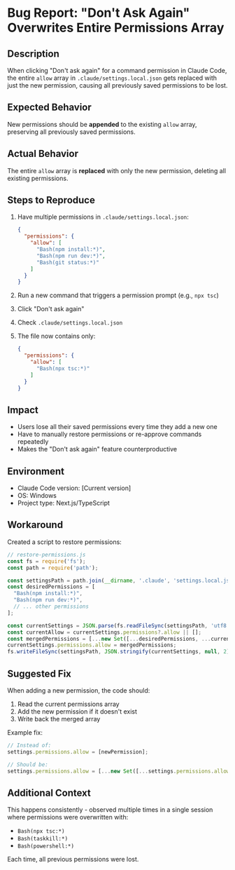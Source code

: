 # Bug Report: "Don't Ask Again" Overwrites Entire Permissions Array

## Description
When clicking "Don't ask again" for a command permission in Claude Code, the entire `allow` array in `.claude/settings.local.json` gets replaced with just the new permission, causing all previously saved permissions to be lost.

## Expected Behavior
New permissions should be **appended** to the existing `allow` array, preserving all previously saved permissions.

## Actual Behavior
The entire `allow` array is **replaced** with only the new permission, deleting all existing permissions.

## Steps to Reproduce
1. Have multiple permissions in `.claude/settings.local.json`:
   ```json
   {
     "permissions": {
       "allow": [
         "Bash(npm install:*)",
         "Bash(npm run dev:*)",
         "Bash(git status:*)"
       ]
     }
   }
   ```

2. Run a new command that triggers a permission prompt (e.g., `npx tsc`)
3. Click "Don't ask again"
4. Check `.claude/settings.local.json`
5. The file now contains only:
   ```json
   {
     "permissions": {
       "allow": [
         "Bash(npx tsc:*)"
       ]
     }
   }
   ```

## Impact
- Users lose all their saved permissions every time they add a new one
- Have to manually restore permissions or re-approve commands repeatedly
- Makes the "Don't ask again" feature counterproductive

## Environment
- Claude Code version: [Current version]
- OS: Windows
- Project type: Next.js/TypeScript

## Workaround
Created a script to restore permissions:
```javascript
// restore-permissions.js
const fs = require('fs');
const path = require('path');

const settingsPath = path.join(__dirname, '.claude', 'settings.local.json');
const desiredPermissions = [
  "Bash(npm install:*)",
  "Bash(npm run dev:*)",
  // ... other permissions
];

const currentSettings = JSON.parse(fs.readFileSync(settingsPath, 'utf8'));
const currentAllow = currentSettings.permissions?.allow || [];
const mergedPermissions = [...new Set([...desiredPermissions, ...currentAllow])];
currentSettings.permissions.allow = mergedPermissions;
fs.writeFileSync(settingsPath, JSON.stringify(currentSettings, null, 2));
```

## Suggested Fix
When adding a new permission, the code should:
1. Read the current permissions array
2. Add the new permission if it doesn't exist
3. Write back the merged array

Example fix:
```javascript
// Instead of:
settings.permissions.allow = [newPermission];

// Should be:
settings.permissions.allow = [...new Set([...settings.permissions.allow, newPermission])];
```

## Additional Context
This happens consistently - observed multiple times in a single session where permissions were overwritten with:
- `Bash(npx tsc:*)`
- `Bash(taskkill:*)`
- `Bash(powershell:*)`

Each time, all previous permissions were lost.